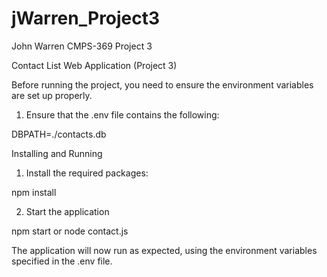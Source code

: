 # jWarren_Project3
John Warren
CMPS-369
Project 3

Contact List Web Application (Project 3)

Before running the project, you need to ensure the environment variables are set up properly.

1) Ensure that the .env file contains the following:

DBPATH=./contacts.db

Installing and Running

1) Install the required packages:

npm install

2) Start the application

npm start
or
node contact.js

The application will now run as expected, using the environment variables specified in the .env file.